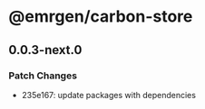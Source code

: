 # @emrgen/carbon-store

## 0.0.3-next.0

### Patch Changes

- 235e167: update packages with dependencies
